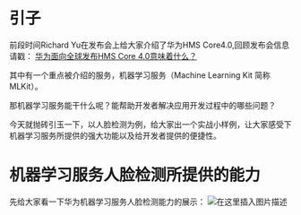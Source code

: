 # 引子
前段时间Richard Yu在发布会上给大家介绍了华为HMS Core4.0,回顾发布会信息请戳：
[华为面向全球发布HMS Core 4.0意味着什么？](https://developer.huawei.com/consumer/cn/forum/topicview?tid=0201146410765510206&fid=18)

其中有一个重点被介绍的服务，机器学习服务（Machine Learning Kit 简称 MLKit）。

那机器学习服务能干什么呢？能帮助开发者解决应用开发过程中的哪些问题？

今天就抛砖引玉一下，以人脸检测为例，给大家出一个实战小样例，让大家感受下机器学习服务所提供的强大功能以及给开发者提供的便捷性。

# 机器学习服务人脸检测所提供的能力
先给大家看一下华为机器学习服务人脸检测能力的展示：
![在这里插入图片描述](https://img-blog.csdnimg.cn/20200421153333887.gif#pic_center)
